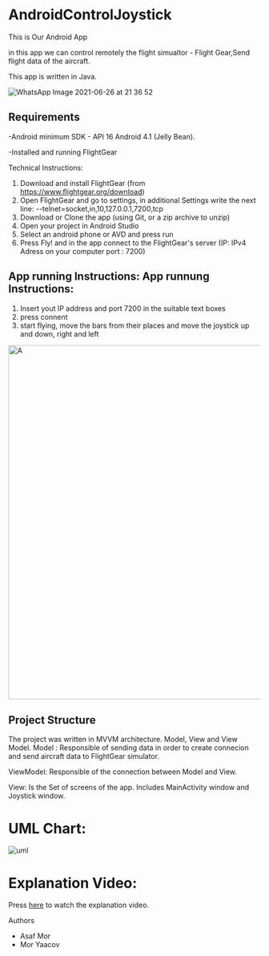 # AndroidControlJoystick

This is Our Android App

in this app we can control remotely the flight simualtor - Flight Gear,Send flight data of the aircraft.

This app is written in Java.

![WhatsApp Image 2021-06-26 at 21 36 52](https://user-images.githubusercontent.com/73069286/123553357-64659a80-d783-11eb-840c-ff6d1790383f.jpeg)

Requirements
-------------------------------------------------------------------------------------------

-Android minimum SDK - API 16 Android 4.1 (Jelly Bean).

-Installed and running FlightGear

Technical Instructions: 
1. Download and install FlightGear (from https://www.flightgear.org/download)
2. Open FlightGear and go to settings, in additional Settings write the next line: 
--telnet=socket,in,10,127.0.0.1,7200,tcp
3. Download or Clone the app (using Git, or a zip archive to unzip)
4. Open your project in Android Studio
5. Select an android phone or AVD and press run
7. Press Fly! and in the app connect to the FlightGear's server (IP: IPv4 Adress on your computer port : 7200)

App running Instructions:
App runnung Instructions: 
---------------------------------------------------
1. Insert yout IP address and port 7200 in the suitable text boxes
2. press connent
3. start flying, move the bars from their places and move the joystick up and down, right and left


 <img width="707" alt="A" src="https://user-images.githubusercontent.com/73069286/123553418-b8707f00-d783-11eb-9c2a-bd4a77527594.png">


Project Structure
---------------------------------------------------

The project was written in MVVM architecture. Model, View and View Model. 
Model :
Responsible of sending data in order to create connecion and send aircraft data to FlightGear simulator.

ViewModel: 
Responsible of the connection between Model and View. 

View:
Is the Set of screens of the app. Includes MainActivity window and Joystick window.


# UML Chart:
![uml](https://user-images.githubusercontent.com/73069286/123553315-19e41e00-d783-11eb-9465-c0f408762b4c.png)


# Explanation Video:
Press [here](https://www.youtube.com/watch?v=E2tp2mWOwWQ) to watch the explanation video.

Authors
* Asaf Mor
* Mor Yaacov











